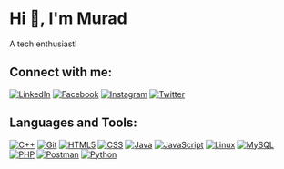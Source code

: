 # Hi 👋, I'm Murad
A tech enthusiast!

## Connect with me:
[![LinkedIn](https://img.shields.io/badge/-LinkedIn-black.svg?style=flat-square&logo=linkedin&colorB=555)](https://linkedin.com/in/muradulalammurad)
[![Facebook](https://img.shields.io/badge/-Facebook-blue.svg?style=flat-square&logo=facebook&colorB=1877f2)](https://facebook.com/murad.alam21)
[![Instagram](https://img.shields.io/badge/-Instagram-c13584.svg?style=flat-square&logo=instagram&colorB=e4405f)](https://instagram.com/murad_ul_alam)
[![Twitter](https://img.shields.io/badge/-Twitter-1ca0f1.svg?style=flat-square&logo=twitter&colorB=1ca0f1)](https://twitter.com/MuradulAlam2)

## Languages and Tools:
[![C++](https://img.shields.io/badge/-C++-007ffc.svg?style=flat-square&logo=c%2B%2B&colorB=007ffc)](#)
[![Git](https://img.shields.io/badge/-Git-F05032.svg?style=flat-square&logo=git&colorB=F05032)](#)
[![HTML5](https://img.shields.io/badge/-HTML5-E34F26.svg?style=flat-square&logo=html5&colorB=E34F26)](#)
[![CSS](https://img.shields.io/badge/-CSS-1572B6.svg?style=flat-square&logo=css3&colorB=1572B6)](#)
[![Java](https://img.shields.io/badge/-Java-007396.svg?style=flat-square&logo=java&colorB=007396)](#)
[![JavaScript](https://img.shields.io/badge/-JavaScript-F7DF1E.svg?style=flat-square&logo=javascript&colorB=F7DF1E)](#)
[![Linux](https://img.shields.io/badge/-Linux-000000.svg?style=flat-square&logo=linux&colorA=000000)](#)
[![MySQL](https://img.shields.io/badge/-MySQL-4479A1.svg?style=flat-square&logo=mysql&colorB=4479A1)](#)
[![PHP](https://img.shields.io/badge/-PHP-4F5B93.svg?style=flat-square&logo=php&colorB=4F5B93)](#)
[![Postman](https://img.shields.io/badge/-Postman-F06C00.svg?style=flat-square&logo=postman&colorB=F06C00)](#)
[![Python](https://img.shields.io/badge/-Python-3776AB.svg?style=flat-square&logo=python&colorB=3776AB)](#)

